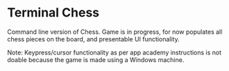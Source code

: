# Terminal Chess 

Command line version of Chess. Game is in progress, for now populates all chess pieces on the board, and presentable UI functionality. 

Note: Keypress/cursor functionality as per app academy instructions is not doable because the game is made using a Windows machine.
